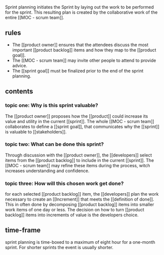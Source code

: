Sprint planning initiates the Sprint by laying out the work to be performed for the sprint. This resulting plan is created by the collaborative work of the entire [[MOC - scrum team]].

## rules 
- The [[product owner]] ensures that the attendees discuss the most important [[product backlog]] items and how they map to the [[product goal]].
- The [[MOC - scrum team]] may invite other people to attend to provide advice.
- The [[sprint goal]] must be finalized prior to the end of the sprint planning.

## contents
### topic one: Why is this sprint valuable?
The [[product owner]] proposes how the [[product]] could increase its value and utility in the current [[sprint]]. The whole [[MOC - scrum team]] collaborates to define a [[sprint goal]], that communicates why the [[sprint]] is valuable to [[stakeholders]].

### topic two: What can be done this sprint?
Through discussion with the [[product owner]], the [[developers]] select items from the [[product backlog]] to include in the current [[sprint]]. The [[MOC - scrum team]] may refine these items during the process, witch increases understanding and confidence.

### topic three: How will this chosen work get done?
for each selected [[product backlog]] item, the [[developers]] plan the work necessary to create an [[Increment]] that meets the [[definition of done]]. This in often done by decomposing [[product backlog]] items into smaller work items of one day or less. The decision on how to turn [[product backlog]] items into increments of value is the developers choice.

## time-frame
sprint planning is time-boxed to a maximum of eight hour for a one-month sprint. For shorter sprints the event is usually shorter.